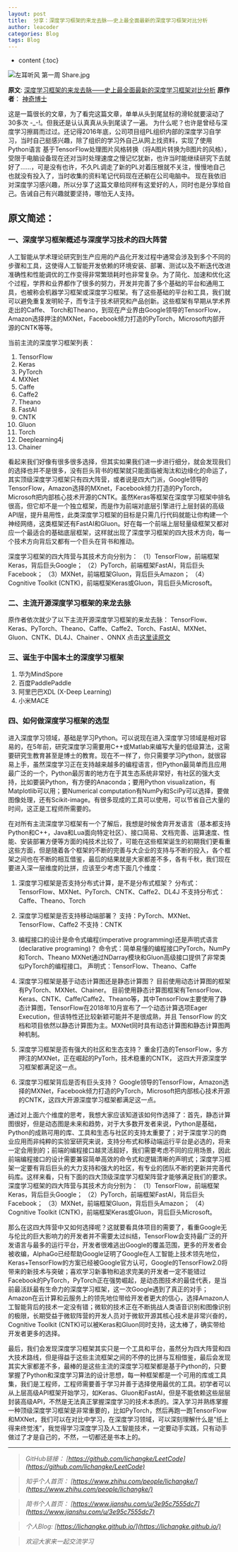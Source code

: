 ```yaml
---
layout: post
title:  分享：深度学习框架的来龙去脉——史上最全面最新的深度学习框架对比分析
author: leacoder
categories: Blog 
tags: Blog
---
```


* content
{:toc}


![左耳听风 第一周 Share.jpg](https://upload-images.jianshu.io/upload_images/16846478-d85532756f2a6a01.jpg?imageMogr2/auto-orient/strip%7CimageView2/2/w/1240)

**原文**:  [深度学习框架的来龙去脉——史上最全面最新的深度学习框架对比分析](https://zhuanlan.zhihu.com/p/59086302)
**原作者**： [神奇博士](https://www.zhihu.com/people/di-qi-73-47/activities)

这是一篇很长的文章，为了看完这篇文章，单单从头到尾鼠标的滑轮就要滚动了30多次 -_-!。但我还是认认真真从头到尾读了一遍。
为什么呢？也许是曾经与深度学习擦肩而过过。还记得2016年底，公司项目组PL组织内部的深度学习自学习，当时自己挺感兴趣，除了组织的学习外自己从网上找资料，实现了使用Python语言 基于TensorFlow处理图片风格转换（将A图片转换为B图片的风格），受限于电脑设备现在还对当时处理速度之慢记忆犹新，也许当时能继续研究下去就好了……，可是没有也许，不久PL调走了新的PL对着压根就不关注，慢慢地自己也就没有投入了，当时收集的资料笔记代码现在还躺在公司电脑中。
现在我依旧对深度学习感兴趣，所以分享了这篇文章给同样有这爱好的人，同时也是分享给自己。告诫自己有兴趣就要坚持，哪怕无人支持。

## 原文简述：
###  一、深度学习框架概述与深度学习技术的四大阵营
人工智能从学术理论研究到生产应用的产品化开发过程中通常会涉及到多个不同的步骤和工具，这使得人工智能开发依赖的环境安装、部署、测试以及不断迭代改进准确性和性能调优的工作变得非常繁琐耗时也非常复杂。为了简化、加速和优化这个过程，学界和业界都作了很多的努力，开发并完善了多个基础的平台和通用工具，也被称会机器学习框架或深度学习框架。有了这些基础的平台和工具，我们就可以避免重复发明轮子，而专注于技术研究和产品创新。这些框架有早期从学术界走出的Caffe、 Torch和Theano，到现在产业界由Google领导的TensorFlow，Amazon选择押注的MXNet，Facebook倾力打造的PyTorch，Microsoft内部开源的CNTK等等。

当前主流的深度学习框架列表：
1. TensorFlow
2. Keras
3. PyTorch
4. MXNet
5. Caffe
6. Caffe2
7. Theano
8. FastAI
9. CNTK
10. Gluon
11. Torch
12. Deeplearning4j
13. Chainer

看起来我们好像有很多很多选择，但其实如果我们进一步进行细分，就会发现我们的选择也并不是很多，没有巨头背书的框架就只能面临被淘汰和边缘化的命运了，其实顶级深度学习框架只有四大阵营，或者说是四大门派，Google领导的TensorFlow，Amazon选择的MXnet，Facebook倾力打造的PyTorch，Microsoft把内部核心技术开源的CNTK。虽然Keras等框架在深度学习框架中排名很高，但它却不是一个独立框架，而是作为前端对底层引擎进行上层封装的高级API层，提升易用性，此类深度学习框架的目标是只需几行代码就能让你构建一个神经网络，这类框架还有FastAI和Gluon。好在每一个前端上层轻量级框架又都对应一个最适合的基础底层框架，这样就出现了深度学习框架的四大技术方向，每一个技术方向背后又都有一个巨头在背书和推动。

深度学习框架的四大阵营与其技术方向分别为：
（1）TensorFlow，前端框架Keras，背后巨头Google；
（2）PyTorch，前端框架FastAI，背后巨头Facebook；
（3）MXNet，前端框架Gluon，背后巨头Amazon；
（4）Cognitive Toolkit (CNTK)，前端框架Keras或Gluon，背后巨头Microsoft。

### 二、主流开源深度学习框架的来龙去脉

原作者依次就少了以下主流开源深度学习框架的来龙去脉：
TensorFlow、Keras、PyTorch、Theano、Caffe、Caffe2、Torch、FastAI、MXNet、Gluon、CNTK、DL4J、Chainer 、ONNX  点击[这里读原文](https://zhuanlan.zhihu.com/p/59086302)
### 三、诞生于中国本土的深度学习框架
1. 华为MindSpore
2. 百度PaddlePaddle
3. 阿里巴巴XDL (X-Deep Learning)
4. 小米MACE
### 四、如何做深度学习框架的选型

进入深度学习领域，基础是学习Python。可以说现在进入深度学习领域是相对容易的，在5年前，研究深度学习需要用C++或Matlab来编写大量的低级算法，这需要研究生教育甚至是博士的教育。现在不一样了，你只需要学习Python，就很容易上手，虽然深度学习正在支持越来越多的编程语言，但Python最简单而且应用最广泛的一个，Python最厉害的地方在于其生态系统非常好，有社区的强大支持，比如要装Python，有方便的Anaconda；要用Python visualization，有Matplotlib可以用；要Numerical computation有NumPy和SciPy可以选择，要做图像处理，还有Scikit-image。有很多现成的工具可以使用，可以节省自己大量的时间，这正是工程师所需要的。

在对所有主流深度学习框架有一个了解后，我想是时候舍弃开发语言（基本都支持Python和C++，Java和Lua面向特定社区）、接口简易、文档完善、运算速度、性能、安装部署方便等方面的纯技术比较了，可能在这些框架诞生的初期我们更看重这些方面，但是随着各个框架的不断的完善与大企业的支持与不断的投入，各个框架之间也在不断的相互借鉴，最后的结果就是大家都差不多，各有千秋，我们现在要进入深一层维度的比拼，应该至少考虑下面几个维度：
1. 深度学习框架是否支持分布式计算，是不是分布式框架？
分布式：TensorFlow、MXNet、PyTorch、CNTK、Caffe2、DL4J
不支持分布式：Caffe、Theano、Torch

2. 深度学习框架是否支持移动端部署？
支持：PyTorch、MXNet、TensorFlow、Caffe2
不支持：CNTK

3. 编程接口的设计是命令式编程(imperative programming)还是声明式语言(declarative programing)？
命令式：简单易懂的编程接口PyTorch，NumPy和Torch、Theano
MXNet通过NDarray模块和Gluon高级接口提供了非常类似PyTorch的编程接口。
声明式：TensorFlow、Theano、Caffe

4. 深度学习框架是基于动态计算图还是静态计算图？
目前使用动态计算图的框架有PyTorch、MXNet、Chainer。
目前使用静态计算图框架有TensorFlow、Keras、CNTK、Caffe/Caffe2、Theano等，其中TensorFlow主要使用了静态计算图，TensorFlow在2018年10月宣布了一个动态计算选项Eager Execution，但该特性还比较新颖可能并不是很成熟，并且 TensorFlow 的文档和项目依然以静态计算图为主。MXNet同时具有动态计算图和静态计算图两种机制。

5. 深度学习框架是否有强大的社区和生态支持？
重金打造的TensorFlow，多方押注的MXNet，正在崛起的PyTorh，技术稳重的CNTK，
这四大开源深度学习框架都满足这一点。

6. 深度学习框架背后是否有巨头支持？
Google领导的TensorFlow，Amazon选择的MXNet，Facebook倾力打造的PyTorch，Microsoft把内部核心技术开源的CNTK，这四大开源深度学习框架都满足这一点。

通过对上面六个维度的思考，我想大家应该知道该如何作选择了：首先，静态计算图很好，但是动态图是未来和趋势，对于大多数开发者来说，Python是基础，Python的成熟可用的库、工具和生态与社区的支持太重要了；对于深度学习的商业应用而非纯粹的实验室研究来说，支持分布式和移动端运行平台是必选的，将来一定会用到的；前端的编程接口越灵活超好，我们需要考虑不同的应用场景，因此前端编程接口的设计需要兼容简单高效的命令式和逻辑清晰的声明式；深度学习框架一定要有背后巨头的大力支持和强大的社区，有专业的团队不断的更新并完善代码库。这样来看，只有下面的四大顶级深度学习框架阵营才能够满足我们的要求。
深度学习框架的四大阵营与其技术方向分别为：
（1）TensorFlow，前端框架Keras，背后巨头Google；
（2）PyTorch，前端框架FastAI，背后巨头Facebook；
（3）MXNet，前端框架Gluon，背后巨头Amazon；
（4）Cognitive Toolkit (CNTK)，前端框架Keras或Gluon，背后巨头Microsoft。

那么在这四大阵营中又如何选择呢？这就要看具体项目的需要了，看重Google无与伦比的巨大影响力的开发者并不需要太过纠结，TensorFlow会支持最广泛的开发语言与最多的运行平台，开发者很难逃出Google的覆盖范围，更多的开发者会被收编，AlphaGo已经帮助Google证明了Google在人工智能上技术领先地位，Keras+TensorFlow的方案已经被Google官方认可，Google的TensorFlow2.0将带来的新技术与突破；喜欢学习新事物和追求完美的开发者一定不能错过Facebook的PyTorch，PyTorch正在强势崛起，是动态图技术的最佳代表，是当前最活跃最有生命力的深度学习框架，这一次Google遇到了真正的对手；Amazon在云计算和云服务上的领先地位带给开发者更大的信心，选择Amazon人工智能背后的技术一定没有错；微软的技术正在不断挑战人类语音识别和图像识别的极限，长期受益于微软阵营的开发人员对于微软开源其核心技术是非常兴奋的，Cognitive Toolkit (CNTK)可以被Keras和Gluon同时支持，这太棒了，确实带给开发者更多的选择。

最后，我们会发现深度学习框架其实只是一个工具和平台，虽然分为四大阵营和四大技术路线，但是得益于这些主流框架之间的不停的比拼与互相借鉴，最后会发现其实大家都差不多，最棒的是这些主流的深度学习框架都是基于Python的，只要掌握了Python和深度学习算法的设计思想，每一种框架都是一个可用的库或工具集，我们是工程师，工程师需要善于学习并善于选择使用最优的工具。初学者可以从上层高级API框架开始学习，如Keras、Gluon和FastAI，但是不能依赖这些层层封装高级API，不然是无法真正掌握深度学习的技术本质的。深入学习并熟练掌握一种顶级深度学习框架是非常重要的，比如PyTorch，然后再跑一跑TensorFlow和MXNet，我们可以在对比中学习，在深度学习领域，可以深刻理解什么是“纸上得来终觉浅”，我觉得学习深度学习及人工智能技术，一定要动手实践，只有动手做过了才是自己的，不然，一切都还是书本上的。

----
>*GitHub链接：*
>*[https://github.com/lichangke/LeetCode](https://github.com/lichangke/LeetCode)*

>*知乎个人首页：*
>*[https://www.zhihu.com/people/lichangke/](https://www.zhihu.com/people/lichangke/)*

>*简书个人首页：*
>*[https://www.jianshu.com/u/3e95c7555dc7](https://www.jianshu.com/u/3e95c7555dc7)*

>*个人Blog:*
>*[https://lichangke.github.io/](https://lichangke.github.io/)*

>*欢迎大家来一起交流学习*

